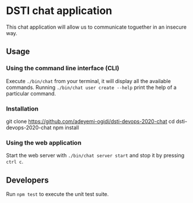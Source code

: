 
# DSTI chat application

This chat application will allow us to communicate toguether in an insecure way.

## Usage

### Using the command line interface (CLI)

Execute `./bin/chat` from your terminal, it will display all the available commands. Running `./bin/chat user create --help` print the help of a particular command.

### Installation
git clone https://github.com/adeyemi-ogidi/dsti-devops-2020-chat
cd dsti-devops-2020-chat
npm install

### Using the web application

Start the web server with `./bin/chat server start` and stop it by pressing  `ctrl c`.

## Developers

Run `npm test` to execute the unit test suite.
